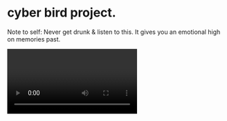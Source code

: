# cyber bird project.

<p>Note to self: Never get drunk & listen to this. It gives you an emotional high on memories past.</p>
<video>https://youtu.be/79w0T1jmgoQ</video>
